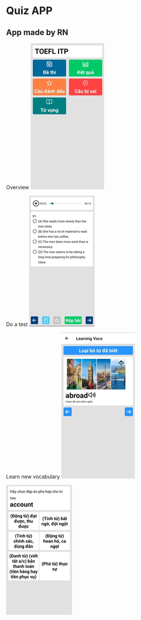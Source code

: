 # Quiz APP

## App made by RN

Overview
![OV](https://github.com/nguyentu43/react-native-quiz/raw/master/screenshot01.jpg)

Do a test
![OV](https://github.com/nguyentu43/react-native-quiz/raw/master/screenshot02.jpg)

Learn new vocabulary
![OV](https://github.com/nguyentu43/react-native-quiz/raw/master/screenshot03.jpg)

![OV](https://github.com/nguyentu43/react-native-quiz/raw/master/screenshot04.jpg)
